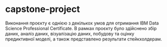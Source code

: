 # capstone-project
Виконання проєкту є однією з декількох умов для отримання
IBM Data Science Professional Certificate.
В рамках проєкту було здійснено збір даних, аналіз даних, 
візуалізацію даних, побудову та оцінку предиктивної моделі,
а також представлено результати стейкхолдерам.
